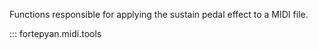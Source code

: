 Functions responsible for applying the sustain pedal effect to a MIDI file.

::: fortepyan.midi.tools
